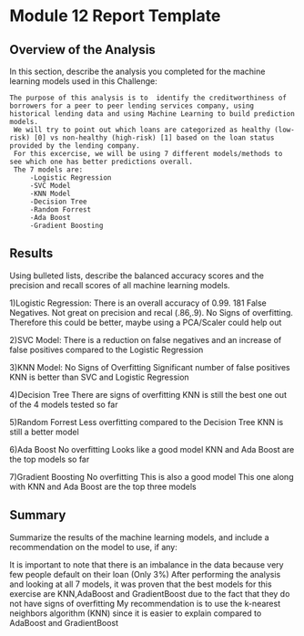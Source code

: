 # Module 12 Report Template

## Overview of the Analysis

In this section, describe the analysis you completed for the machine learning models used in this Challenge:

    The purpose of this analysis is to  identify the creditworthiness of borrowers for a peer to peer lending services company, using historical lending data and using Machine Learning to build prediction models.
     We will try to point out which loans are categorized as healthy (low-risk) [0] vs non-healthy (high-risk) [1] based on the loan status provided by the lending company.
     For this excercise, we will be using 7 different models/methods to see which one has better predictions overall.
     The 7 models are:
         -Logistic Regression
         -SVC Model
         -KNN Model
         -Decision Tree
         -Random Forrest
         -Ada Boost
         -Gradient Boosting



## Results

Using bulleted lists, describe the balanced accuracy scores and the precision and recall scores of all machine learning models.

1)Logistic Regression:
    There is an overall accuracy of 0.99. 181 False Negatives. Not great on precision and recal (.86,.9). No Signs of overfitting. Therefore this could be better, maybe using a PCA/Scaler could help out



2)SVC Model:
      There is a reduction on false negatives and an increase of false positives compared to the Logistic Regression
      

3)KNN Model:
      No Signs of Overfitting
      Significant number of false positives
      KNN is better than SVC and Logistic Regression
      
4)Decision Tree
    There are signs of overfitting 
    KNN is still the best one out of the 4 models tested so far
    
5)Random Forrest
    Less overfitting compared to the Decision Tree
    KNN is still a better model


6)Ada Boost
    No overfitting
    Looks like a good model
    KNN and Ada Boost are the top models so far

7)Gradient Boosting
      No overfitting
      This is also a good model
      This one along with KNN and Ada Boost are the top three models


## Summary

Summarize the results of the machine learning models, and include a recommendation on the model to use, if any:

It is important to note that there is an imbalance in the data because very few people default on their loan (Only 3%)
After performing the analysis and looking at all 7 models, it was proven that the best models for this exercise are KNN,AdaBoost and GradientBoost due to the fact that they do not have signs of overfitting 
My recommendation is to use the k-nearest neighbors algorithm (KNN) since it is easier to explain compared to AdaBoost and GradientBoost
